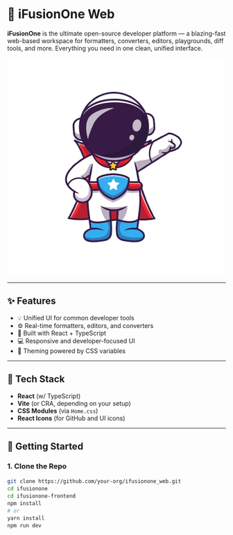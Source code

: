 # 🚀 iFusionOne Web

**iFusionOne** is the ultimate open-source developer platform — a blazing-fast web-based workspace for formatters, converters, editors, playgrounds, diff tools, and more. Everything you need in one clean, unified interface.

![iFusionOne Hero](ifusion-frontend/public/fuso-superhero-logo.png)

---

## ✨ Features

- 💡 Unified UI for common developer tools
- ⚙️ Real-time formatters, editors, and converters
- 🧪 Built with React + TypeScript
- 💻 Responsive and developer-focused UI
- 🌈 Theming powered by CSS variables

---

## 🧩 Tech Stack

- **React** (w/ TypeScript)
- **Vite** (or CRA, depending on your setup)
- **CSS Modules** (via `Home.css`)
- **React Icons** (for GitHub and UI icons)

---

## 🚀 Getting Started

### 1. Clone the Repo

```bash
git clone https://github.com/your-org/ifusionone_web.git
cd ifusionone
cd ifusionone-frontend
npm install
# or
yarn install
npm run dev
```
